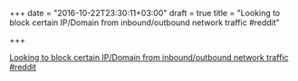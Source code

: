 +++
date = "2016-10-22T23:30:11+03:00"
draft = true
title = "Looking to block certain IP/Domain from inbound/outbound network traffic  #reddit"

+++

<p><a href="https://t.co/Jm5bvBMEeA">Looking to block certain IP/Domain from inbound/outbound network traffic  #reddit</a></p>
